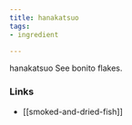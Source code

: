 ```yaml
---
title: hanakatsuo
tags:
- ingredient

---
```

hanakatsuo See bonito flakes.

### Links

* [[smoked-and-dried-fish]]
